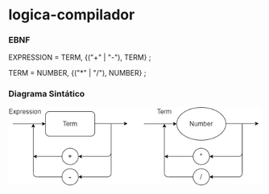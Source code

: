 # logica-compilador

### EBNF

EXPRESSION = TERM, {("+" | "-"), TERM} ;

TERM = NUMBER, {("*" | "/"), NUMBER} ;


### Diagrama Sintático

![alt text](https://github.com/gDuarteg/logica-compilador/blob/main/ds.png)
